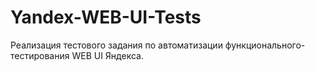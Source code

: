 # Yandex-WEB-UI-Tests
Реализация тестового задания по автоматизации функционального-тестирования WEB UI Яндекса.
